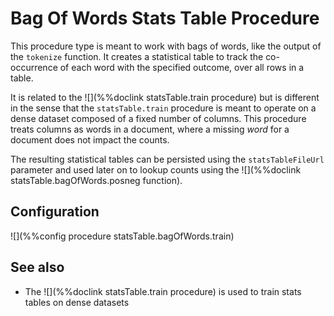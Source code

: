 # Bag Of Words Stats Table Procedure

This procedure type is meant to work with bags of words, like the output of the
`tokenize` function. It creates a statistical table to track the co-occurrence of each
word with the specified outcome, over all rows in a table.

It is related to the ![](%%doclink statsTable.train procedure) but is different in the
sense that the `statsTable.train` procedure is meant to operate on a dense dataset composed of a
fixed number of columns. This procedure treats columns as words in a document, 
where a missing *word* for a document does not impact the counts.

The resulting statistical tables can be persisted using the `statsTableFileUrl` parameter
and used later on to lookup counts using the ![](%%doclink statsTable.bagOfWords.posneg function).

## Configuration

![](%%config procedure statsTable.bagOfWords.train)

## See also
* The ![](%%doclink statsTable.train procedure) is used to train stats tables on dense datasets

